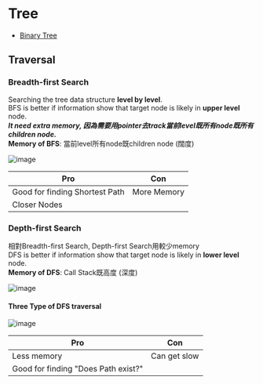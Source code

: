 # Tree
* [Binary Tree](./binary-tree.md)


## Traversal 

### Breadth-first Search
Searching the tree data structure <b>level by level</b>. <br>
BFS is better if information show that target node is likely in  <b>upper level</b> node. <br>
<i><b>It need extra memory, 因為需要用pointer去track當前level既所有node既所有children node.</b></i> <br>
<b>Memory of BFS</b>: 當前level所有node既children node (闊度)

![image](https://user-images.githubusercontent.com/74874696/159127864-32a83a22-13eb-434f-a6ba-bce323701318.png)

| Pro                            | Con          |
|--------------------------------|--------------|
|Good for finding Shortest Path  | More Memory  |
|Closer Nodes                    |              |


### Depth-first Search

相對Breadth-first Search, Depth-first Search用較少memory <br>
DFS is better if information show that target node is likely in <b>lower level</b> node. <br>
<b>Memory of DFS</b>: Call Stack既高度 (深度)

![image](https://user-images.githubusercontent.com/74874696/159127937-7c25548e-7e99-4419-b32c-075bb8399551.png) 
<br>
#### Three Type of DFS traversal
![image](https://user-images.githubusercontent.com/74874696/159149700-d54e4dd7-c1cd-4ea4-b9de-ddece63778ca.png)

| Pro                                 | Con          |
|-------------------------------------|--------------|
| Less memory                         | Can get slow |
| Good for finding "Does Path exist?" |              |
